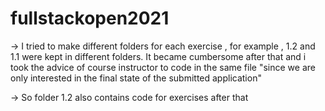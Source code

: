 # fullstackopen2021
-> I tried to make different folders for each exercise , for example , 1.2 and 1.1 were kept in different folders. It became cumbersome after that and i took the advice of course instructor to code in the same file "since we are only interested in the final state of the submitted application"

-> So folder 1.2 also contains code for exercises after that